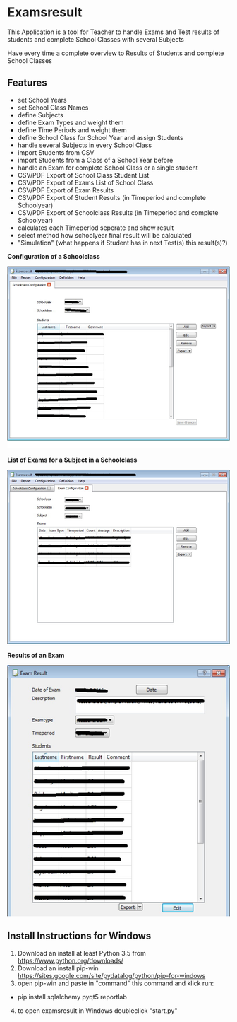 # Examsresult

This Application is a tool for Teacher to handle Exams and Test results 
of students and complete School Classes with several Subjects

Have every time a complete overview to Results of Students and complete School Classes


## Features
* set School Years
* set School Class Names
* define Subjects
* define Exam Types and weight them
* define Time Periods and weight them
* define School Class for School Year and assign Students
* handle several Subjects in every School Class
* import Students from CSV
* import Students from a Class of a School Year before
* handle an Exam for complete School Class or a single student
* CSV/PDF Export of School Class Student List
* CSV/PDF Export of Exams List of School Class
* CSV/PDF Export of Exam Results
* CSV/PDF Export of Student Results (in Timeperiod and complete Schoolyear)
* CSV/PDF Export of Schoolclass Results (in Timeperiod and complete Schoolyear)
* calculates each Timeperiod seperate and show result
* select method how schoolyear final result will be calculated
* "Simulation" (what happens if Student has in next Test(s) this result(s)?)


**Configuration of a Schoolclass**

![Schoolclass Screenshot](screenshots/schoolclass.jpg)


**List of Exams for a Subject in a Schoolclass**

![Schoolclass Screenshot](screenshots/exam%20list.jpg)


**Results of an Exam**

![Schoolclass Screenshot](screenshots/exam%20Details.jpg)

## Install Instructions for Windows
1. Download an install at least Python 3.5 from https://www.python.org/downloads/
2. Download an install pip-win https://sites.google.com/site/pydatalog/python/pip-for-windows
3. open pip-win and paste in "command" this command and klick run:
 - pip install sqlalchemy pyqt5 reportlab
4. to open examsresult in Windows doubleclick "start.py"
